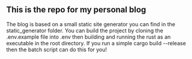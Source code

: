 ## This is the repo for my personal blog
The blog is based on a small static site generator you can find in the static_generator folder.
You can build the project by cloning the .env.example file into .env then building and running the rust as an executable in the root directory.
If you run a simple cargo build --release then the batch script can do this for you!

